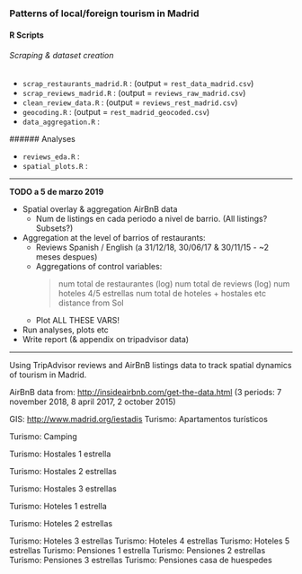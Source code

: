 ### Patterns of local/foreign tourism in Madrid

#### R Scripts

###### Scraping & dataset creation

* `scrap_restaurants_madrid.R` : (output = `rest_data_madrid.csv`)
* `scrap_reviews_madrid.R` : (output = `reviews_raw_madrid.csv`)
* `clean_review_data.R` : (output = `reviews_rest_madrid.csv`)
* `geocoding.R` : (output = `rest_madrid_geocoded.csv`)
* `data_aggregation.R` :

###### Analyses

* `reviews_eda.R` :
* `spatial_plots.R` :


----------------------------------------------------------
**TODO a 5 de marzo 2019**
- Spatial overlay & aggregation AirBnB data
  * Num de listings en cada periodo a nivel de barrio. (All listings? Subsets?)
- Aggregation at the level of barrios of restaurants:
  * Reviews Spanish / English (a 31/12/18, 30/06/17 & 30/11/15 - ~2 meses despues)
  * Aggregations of control variables:
    > num total de restaurantes (log)
    > num total de reviews (log)
    > num hoteles 4/5 estrellas
    > num total de hoteles + hostales etc
    > distance from Sol
  * Plot ALL THESE VARS!
- Run analyses, plots etc
- Write report (& appendix on tripadvisor data)
----------------------------------------------------------


Using TripAdvisor reviews and AirBnB listings data to track spatial dynamics of tourism in Madrid.

AirBnB data from: http://insideairbnb.com/get-the-data.html (3 periods: 7 november 2018, 8 april 2017, 2 october 2015)

GIS: http://www.madrid.org/iestadis
Turismo: Apartamentos turísticos

Turismo: Camping

Turismo: Hostales 1 estrella

Turismo: Hostales 2 estrellas

Turismo: Hostales 3 estrellas

Turismo: Hoteles 1 estrella

Turismo: Hoteles 2 estrellas

Turismo: Hoteles 3 estrellas
Turismo: Hoteles 4 estrellas
Turismo: Hoteles 5 estrellas
Turismo: Pensiones 1 estrella
Turismo: Pensiones 2 estrellas
Turismo: Pensiones 3 estrellas
Turismo: Pensiones casa de huespedes
